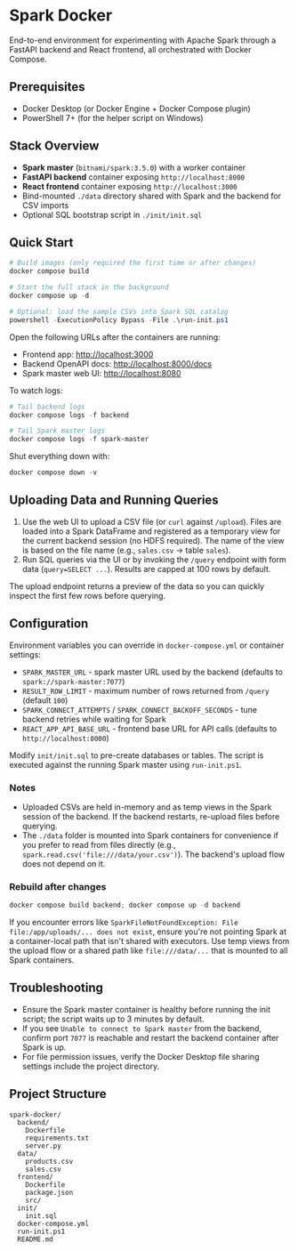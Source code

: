 # Spark Docker

End-to-end environment for experimenting with Apache Spark through a FastAPI backend and React frontend, all orchestrated with Docker Compose.

## Prerequisites

- Docker Desktop (or Docker Engine + Docker Compose plugin)
- PowerShell 7+ (for the helper script on Windows)

## Stack Overview

- **Spark master** (`bitnami/spark:3.5.0`) with a worker container
- **FastAPI backend** container exposing `http://localhost:8000`
- **React frontend** container exposing `http://localhost:3000`
- Bind-mounted `./data` directory shared with Spark and the backend for CSV imports
- Optional SQL bootstrap script in `./init/init.sql`

## Quick Start

```powershell
# Build images (only required the first time or after changes)
docker compose build

# Start the full stack in the background
docker compose up -d

# Optional: load the sample CSVs into Spark SQL catalog
powershell -ExecutionPolicy Bypass -File .\run-init.ps1
```

Open the following URLs after the containers are running:

- Frontend app: <http://localhost:3000>
- Backend OpenAPI docs: <http://localhost:8000/docs>
- Spark master web UI: <http://localhost:8080>

To watch logs:

```powershell
# Tail backend logs
docker compose logs -f backend

# Tail Spark master logs
docker compose logs -f spark-master
```

Shut everything down with:

```powershell
docker compose down -v
```

## Uploading Data and Running Queries

1. Use the web UI to upload a CSV file (or `curl` against `/upload`). Files are loaded into a Spark DataFrame and registered as a temporary view for the current backend session (no HDFS required). The name of the view is based on the file name (e.g., `sales.csv` -> table `sales`).
2. Run SQL queries via the UI or by invoking the `/query` endpoint with form data (`query=SELECT ...`). Results are capped at 100 rows by default.

The upload endpoint returns a preview of the data so you can quickly inspect the first few rows before querying.

## Configuration

Environment variables you can override in `docker-compose.yml` or container settings:

- `SPARK_MASTER_URL` - spark master URL used by the backend (defaults to `spark://spark-master:7077`)
- `RESULT_ROW_LIMIT` - maximum number of rows returned from `/query` (default `100`)
- `SPARK_CONNECT_ATTEMPTS` / `SPARK_CONNECT_BACKOFF_SECONDS` - tune backend retries while waiting for Spark
- `REACT_APP_API_BASE_URL` - frontend base URL for API calls (defaults to `http://localhost:8000`)

 Modify `init/init.sql` to pre-create databases or tables. The script is executed against the running Spark master using `run-init.ps1`.

### Notes

- Uploaded CSVs are held in-memory and as temp views in the Spark session of the backend. If the backend restarts, re-upload files before querying.
- The `./data` folder is mounted into Spark containers for convenience if you prefer to read from files directly (e.g., `spark.read.csv('file:///data/your.csv')`). The backend's upload flow does not depend on it.

### Rebuild after changes

```powershell
docker compose build backend; docker compose up -d backend
```

If you encounter errors like `SparkFileNotFoundException: File file:/app/uploads/... does not exist`, ensure you're not pointing Spark at a container-local path that isn't shared with executors. Use temp views from the upload flow or a shared path like `file:///data/...` that is mounted to all Spark containers.

## Troubleshooting

- Ensure the Spark master container is healthy before running the init script; the script waits up to 3 minutes by default.
- If you see `Unable to connect to Spark master` from the backend, confirm port `7077` is reachable and restart the backend container after Spark is up.
- For file permission issues, verify the Docker Desktop file sharing settings include the project directory.

## Project Structure

```
spark-docker/
  backend/
    Dockerfile
    requirements.txt
    server.py
  data/
    products.csv
    sales.csv
  frontend/
    Dockerfile
    package.json
    src/
  init/
    init.sql
  docker-compose.yml
  run-init.ps1
  README.md
```
